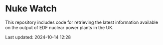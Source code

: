 # Nuke Watch

This repository includes code for retrieving the latest information available on the output of EDF nuclear power plants in the UK.

Last updated: 2024-10-14 12:28